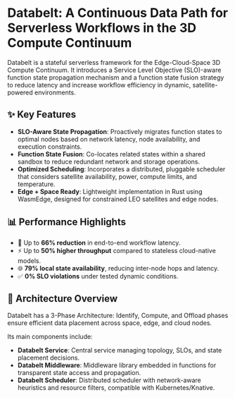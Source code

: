 # Databelt: A Continuous Data Path for Serverless Workflows in the 3D Compute Continuum

Databelt is a stateful serverless framework for the Edge-Cloud-Space 3D Compute Continuum. It introduces a Service Level Objective (SLO)-aware function state propagation mechanism and a function state fusion strategy to reduce latency and increase workflow efficiency in dynamic, satellite-powered environments.

## ✨ Key Features

- **SLO-Aware State Propagation**: Proactively migrates function states to optimal nodes based on network latency, node availability, and execution constraints.
- **Function State Fusion**: Co-locates related states within a shared sandbox to reduce redundant network and storage operations.
- **Optimized Scheduling**: Incorporates a distributed, pluggable scheduler that considers satellite availability, power, compute limits, and temperature.
- **Edge + Space Ready**: Lightweight implementation in Rust using WasmEdge, designed for constrained LEO satellites and edge nodes.

## 📊 Performance Highlights

- 🚀 Up to **66% reduction** in end-to-end workflow latency.
- ⚡ Up to **50% higher throughput** compared to stateless cloud-native models.
- 🌐 **79% local state availability**, reducing inter-node hops and latency.
- ✅ **0% SLO violations** under tested dynamic conditions.

## 🧠 Architecture Overview

Databelt has a 3-Phase Architecture: Identify, Compute, and Offload phases ensure efficient data placement across space, edge, and cloud nodes.

Its main components include:

- **Databelt Service**: Central service managing topology, SLOs, and state placement decisions.
- **Databelt Middleware**: Middleware library embedded in functions for transparent state access and propagation.
- **Databelt Scheduler**: Distributed scheduler with network-aware heuristics and resource filters, compatible with Kubernetes/Knative.




